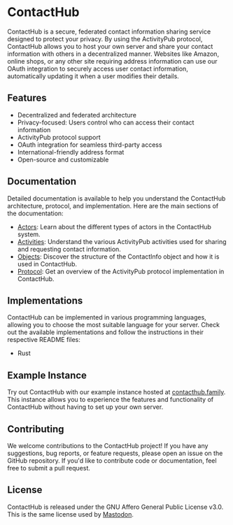 # ContactHub

ContactHub is a secure, federated contact information sharing service designed
to protect your privacy. By using the ActivityPub protocol, ContactHub allows
you to host your own server and share your contact information with others in a
decentralized manner. Websites like Amazon, online shops, or any other site
requiring address information can use our OAuth integration to securely access
user contact information, automatically updating it when a user modifies their
details.

## Features

- Decentralized and federated architecture
- Privacy-focused: Users control who can access their contact information
- ActivityPub protocol support
- OAuth integration for seamless third-party access
- International-friendly address format
- Open-source and customizable

## Documentation

Detailed documentation is available to help you understand the ContactHub
architecture, protocol, and implementation. Here are the main sections of the
documentation:

- [Actors](/actors): Learn about the different types of actors in the ContactHub
  system.
- [Activities](/activities): Understand the various ActivityPub activities used
  for sharing and requesting contact information.
- [Objects](/objects): Discover the structure of the ContactInfo object and how
  it is used in ContactHub.
- [Protocol](/protocol): Get an overview of the ActivityPub protocol
  implementation in ContactHub.

<!-- - [Privacy](/privacy): Learn about the privacy-focused design of ContactHub and
  how it protects user data. -->

## Implementations

ContactHub can be implemented in various programming languages, allowing you to
choose the most suitable language for your server. Check out the available
implementations and follow the instructions in their respective README files:

- Rust

## Example Instance

Try out ContactHub with our example instance hosted at
[contacthub.family](https://contacthub.family). This instance allows you to
experience the features and functionality of ContactHub without having to set up
your own server.

## Contributing

We welcome contributions to the ContactHub project! If you have any suggestions,
bug reports, or feature requests, please open an issue on the GitHub repository.
If you'd like to contribute code or documentation, feel free to submit a pull
request.

## License

ContactHub is released under the GNU Affero General Public License v3.0. This is
the same license used by
[Mastodon](https://github.com/mastodon/mastodon/blob/64fae0efb5348a792311c4f749fc852f0e3d38c9/LICENSE).
